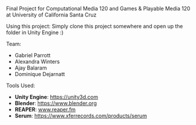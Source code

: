 Final Project for Computational Media 120 and Games & Playable Media 120 at University of California Santa Cruz

Using this project:
  Simply clone this project somewhere and open up the folder in Unity Engine :)

Team:
  * Gabriel Parrott
  * Alexandra Winters
  * Ajay Balaram
  * Dominique Dejarnatt

Tools Used:
  * **Unity Engine**: https://unity3d.com
  * **Blender**: https://www.blender.org
  * **REAPER**: www.reaper.fm
  * **Serum**: https://www.xferrecords.com/products/serum

